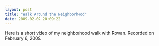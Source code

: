 ```yaml
---
layout: post
title: "Walk Around the Neighborhood"
date: 2009-02-07 20:09:22
---
```

Here is a short video of my neighborhood walk with Rowan. Recorded on February 6, 2009.
